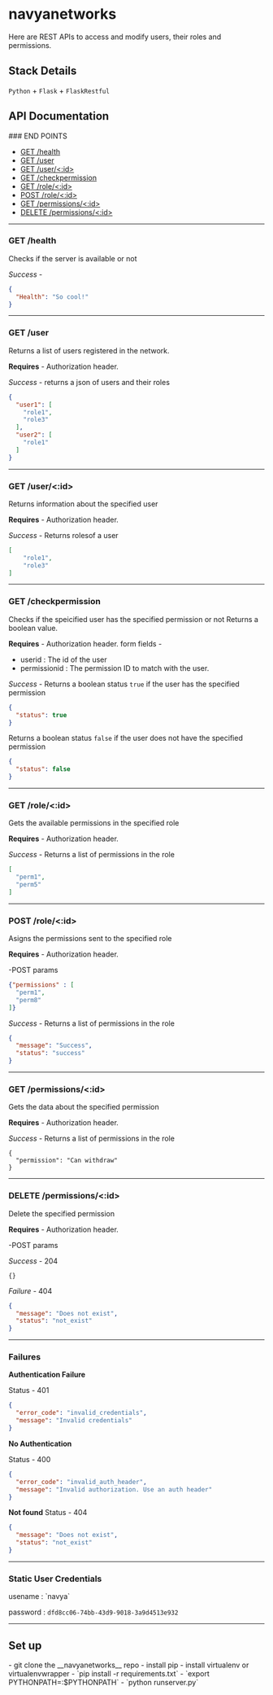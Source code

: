 # navyanetworks
Here are REST APIs to access and modify users, their roles and permissions.

<h2>Stack Details</h2>

`Python` + `Flask` + `FlaskRestful`

<h2>API Documentation</h2>
### END POINTS

- [GET /health](#get_health)
- [GET /user](#get_user)
- [GET /user/<:id>](#get_user_id)
- [GET /checkpermission](#check_permission)
- [GET /role/<:id>](#get_role_id)
- [POST /role/<:id>](#post_role_id)
- [GET /permissions/<:id>](#get_permission)
- [DELETE /permissions/<:id>](#del_permission)

---

### <a name="get_health"></a>GET /health
Checks if the server is available or not

*Success* - 
```json
{
  "Health": "So cool!"
}
```
---
### <a name="get_user"></a>GET /user
Returns a list of users registered in the network.

**Requires** - Authorization header. 

*Success* - returns a json of users and their roles
```json
{
  "user1": [
    "role1",
    "role3"
  ],
  "user2": [
    "role1"
  ]
}

```

---

### <a name="get_user_id"></a>GET /user/<:id>
Returns information about the specified user

**Requires** - Authorization header. 

*Success* - Returns rolesof a user
```json
[
    "role1",
    "role3"
]

```

---

### <a name="check_permission"></a>GET /checkpermission
Checks if the speicified user has the specified permission or not
Returns a boolean value.

**Requires** - Authorization header. 
form fields - 
- userid : The id of the user
- permissionid : The permission ID to match with the user.

*Success* - 
Returns a boolean status `true` if the user has the specified permission
```json
{
  "status": true
}
```
Returns a boolean status `false` if the user does not have the specified permission
```json
{
  "status": false
}
```

---

### <a name="get_role_id"></a>GET /role/<:id>
Gets the available permissions in the specified role

**Requires** - Authorization header. 

*Success* - 
Returns a list of permissions in the role
```json
[
  "perm1",
  "perm5"
]
```

---

### <a name="post_role_id"></a>POST /role/<:id>
Asigns the permissions sent to the specified role

**Requires** - Authorization header. 

-POST params

```json
{"permissions" : [
  "perm1", 
  "perm8"
]}
```

*Success* - Returns a list of permissions in the role

```json
{
  "message": "Success",
  "status": "success"
}
```

---

### <a name="get_permissions"></a>GET /permissions/<:id>
Gets the data about the specified permission

**Requires** - Authorization header.

*Success* - Returns a list of permissions in the role

```
{
  "permission": "Can withdraw"
}
```

---

### <a name="del_permission"></a>DELETE /permissions/<:id>
Delete the specified permission

**Requires** - Authorization header. 

-POST params

*Success* - 204
```
{}
```

*Failure* - 404
```json
{
  "message": "Does not exist",
  "status": "not_exist"
}
```

---

### Failures

__Authentication Failure__ 

Status - 401

```json
{
  "error_code": "invalid_credentials",
  "message": "Invalid credentials"
}
```

__No Authentication__

Status - 400

```json
{
  "error_code": "invalid_auth_header",
  "message": "Invalid authorization. Use an auth header"
}
``` 

__Not found__
Status - 404

```json
{
  "message": "Does not exist",
  "status": "not_exist"
}
```


---

<h3> Static User Credentials </h3>
usename : `navya`

password : `dfd8cc06-74bb-43d9-9018-3a9d4513e932`

---

<h2> Set up </h2>
- git clone the __navyanetworks__ repo
- install pip
- install virtualenv or virtualenvwrapper
- `pip install -r requirements.txt`
- `export PYTHONPATH=<navyanetworks folder path>:$PYTHONPATH`
- `python runserver.py`


